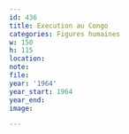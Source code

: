 ```yaml
---
id: 436
title: Execution au Congo
categories: Figures humaines
w: 150
h: 115
location:
note:
file:
year: '1964'
year_start: 1964
year_end:
image:

---
```

